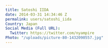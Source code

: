 ```yaml
---
title: Satoshi IIDA
date: 2014-03-31 14:34:46 Z
permalink: users/satoshi_iida
Country: Japan
Social Media (Full URL):
  Twitter: https://twitter.com/nyampire
Photo: "/uploads/picture-80-1432090557.jpg"
---
```


